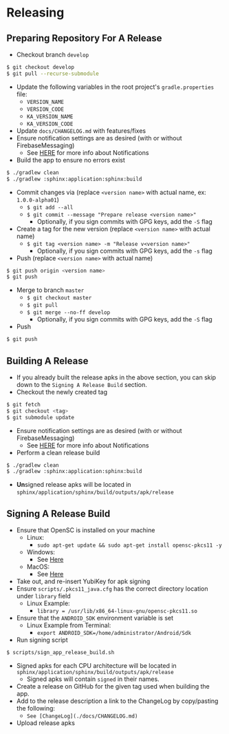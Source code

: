 # Releasing


## Preparing Repository For A Release
 - Checkout branch `develop`
 ```bash
 $ git checkout develop
 $ git pull --recurse-submodule
 ```
 - Update the following variables in the root project's `gradle.properties` file:
   - `VERSION_NAME`
   - `VERSION_CODE`
   - `KA_VERSION_NAME`
   - `KA_VERSION_CODE`
 - Update `docs/CHANGELOG.md` with features/fixes
 - Ensure notification settings are as desired (with or without FirebaseMessaging)
     - See [HERE](./NOTIFICATIONS.md) for more info about Notifications
 - Build the app to ensure no errors exist
 ```bash
 $ ./gradlew clean
 $ ./gradlew :sphinx:application:sphinx:build
 ```
 - Commit changes via (replace `<version name>` with actual name, ex: `1.0.0-alpha01`)
     - `$ git add --all`
     - `$ git commit --message "Prepare release <version name>"`
         - Optionally, if you sign commits with GPG keys, add the `-S` flag
 - Create a tag for the new version (replace `<version name>` with actual name)
     - `$ git tag <version name> -m "Release v<version name>"`
         - Optionally, if you sign commits with GPG keys, add the `-s` flag
 - Push (replace `<version name>` with actual name)
 ```bash
 $ git push origin <version name>
 $ git push
 ```
 - Merge to branch `master`
     - `$ git checkout master`
     - `$ git pull`
     - `$ git merge --no-ff develop`
         - Optionally, if you sign commits with GPG keys, add the `-S` flag
 - Push
 ```bash
 $ git push
 ```


## Building A Release
 - If you already built the release apks in the above section, you can skip down to the 
 `Signing A Release Build` section.
 - Checkout the newly created tag
 ```bash
 $ git fetch
 $ git checkout <tag>
 $ git submodule update
 ```
 - Ensure notification settings are as desired (with or without FirebaseMessaging)
     - See [HERE](./NOTIFICATIONS.md) for more info about Notifications
 - Perform a clean release build
 ```bash
 $ ./gradlew clean
 $ ./gradlew :sphinx:application:sphinx:build
 ```
 - **Un**signed release apks will be located in `sphinx/application/sphinx/build/outputs/apk/release`


## Signing A Release Build
 - Ensure that OpenSC is installed on your machine
     - Linux:
         - `sudo apt-get update && sudo apt-get install opensc-pkcs11 -y`
     - Windows:
         - See [Here](https://github.com/OpenSC/OpenSC/wiki/Windows-Quick-Start)
     - MacOS:
         - See [Here](https://github.com/OpenSC/OpenSC/wiki/macOS-Quick-Start)
 - Take out, and re-insert YubiKey for apk signing
 - Ensure `scripts/.pkcs11_java.cfg` has the correct directory location under `library` field
     - Linux Example:
         - `library = /usr/lib/x86_64-linux-gnu/opensc-pkcs11.so`
 - Ensure that the `ANDROID_SDK` environment variable is set
     - Linux Example from Terminal:
         - `export ANDROID_SDK=/home/administrator/Android/Sdk`
 - Run signing script
 ```bash
 $ scripts/sign_app_release_build.sh
 ```
 - Signed apks for each CPU architecture will be located in `sphinx/application/sphinx/build/outputs/apk/release`
     - Signed apks will contain `signed` in their names.
 - Create a release on GitHub for the given tag used when building the app.
 - Add to the release description a link to the ChangeLog by copy/pasting the following:
     - `See [ChangeLog](./docs/CHANGELOG.md)`
 - Upload release apks
